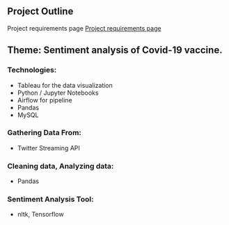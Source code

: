## Project Outline
Project requirements page
[Project requirements page](https://github.com/Zipcoder/DataZCW-Final-Project) 


## Theme: Sentiment analysis of Covid-19 vaccine.

### Technologies:

* Tableau for the data visualization
* Python / Jupyter Notebooks
* Airflow for pipeline
* Pandas
* MySQL

### Gathering Data From:
* Twitter Streaming API

### Cleaning data, Analyzing data:
* Pandas

### Sentiment Analysis Tool:
* nltk, Tensorflow

